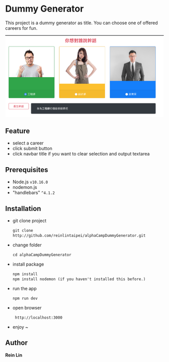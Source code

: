 # Dummy Generator

This project is a dummy generator as title.
You can choose one of offered careers for fun.

![website snapshot](./public/img/dummy_screenshot.png)

## Feature

- select a career
- click submit button
- click navbar title if you want to clear selection and output textarea

## Prerequisites

- Node.js `v10.16.0`
- nodemon.js
- "handlebars" `^4.1.2`

## Installation

- git clone project
  ```
  git clone http://github.com/reinlintaipei/alphaCampDummyGenerator.git
  ```
- change folder
  ```
  cd alphaCampDummyGenerator
  ```
- install package
  ```
  npm install
  npm install nodemon (if you haven't installed this before.)
  ```
- run the app
  ```
  npm run dev
  ```
- open browser
  ```
   http://localhost:3000
  ```
- enjoy ~

## Author

**Rein Lin**
